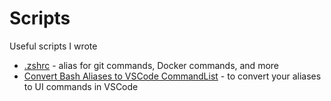 # Scripts
Useful scripts I wrote

- [.zshrc](./.zshrc) - alias for git commands, Docker commands, and more
- [Convert Bash Aliases to VSCode CommandList](convert-bash-aliases-to-vscode-commandlist.sh) - to convert your aliases to UI commands in VSCode